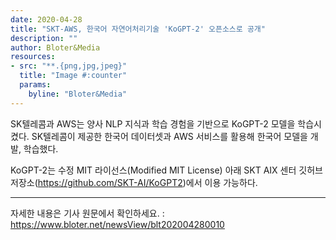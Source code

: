 ```yaml
---
date: 2020-04-28
title: "SKT-AWS, 한국어 자연어처리기술 'KoGPT-2' 오픈소스로 공개"
description: ""
author: Bloter&Media
resources:
- src: "**.{png,jpg,jpeg}"
  title: "Image #:counter"
  params:
    byline: "Bloter&Media"
---
```


SK텔레콤과 AWS는 양사 NLP 지식과 학습 경험을 기반으로 KoGPT-2 모델을 학습시켰다. SK텔레콤이 제공한 한국어 데이터셋과 AWS 서비스를 활용해 한국어 모델을 개발, 학습했다.

KoGPT-2는 수정 MIT 라이선스(Modified MIT License) 아래 SKT AIX 센터 깃허브 저장소(https://github.com/SKT-AI/KoGPT2)에서 이용 가능하다.

---

자세한 내용은 기사 원문에서 확인하세요. : https://www.bloter.net/newsView/blt202004280010
